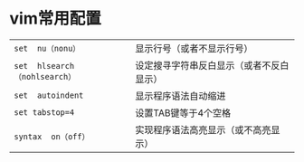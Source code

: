 # vim常用配置

|  |  |
| :--- | :--- |
| `set  nu（nonu）` | 显示行号（或者不显示行号） |
| `set  hlsearch（nohlsearch）` | 设定搜寻字符串反白显示（或者不反白显示） |
| `set  autoindent` | 显示程序语法自动缩进 |
| `set tabstop=4` | 设置TAB键等于4个空格 |
| `syntax  on（off）` | 实现程序语法高亮显示（或不高亮显示） |

